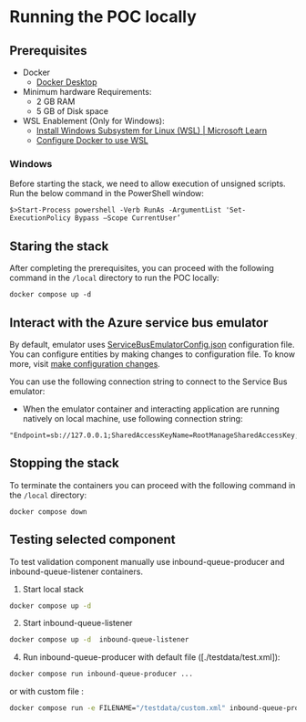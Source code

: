 # Running the POC locally

## Prerequisites

- Docker
    - [Docker Desktop](https://docs.docker.com/desktop/install/windows-install/#:~:text=Install%20Docker%20Desktop%20on%20Windows%201%20Download%20the,on%20your%20choice%20of%20backend.%20...%20More%20items)
- Minimum hardware Requirements:
    - 2 GB RAM
    - 5 GB of Disk space
- WSL Enablement (Only for Windows):
    - [Install Windows Subsystem for Linux (WSL) | Microsoft Learn](https://learn.microsoft.com/en-us/windows/wsl/install)
    - [Configure Docker to use WSL](https://docs.docker.com/desktop/wsl/#:~:text=Turn%20on%20Docker%20Desktop%20WSL%202%201%20Download,engine%20..%20...%206%20Select%20Apply%20%26%20Restart.)

    
### Windows

Before starting the stack, we need to allow execution of unsigned scripts. Run the below command in the PowerShell window:

`$>Start-Process powershell -Verb RunAs -ArgumentList 'Set-ExecutionPolicy Bypass –Scope CurrentUser’`

## Staring the stack
After completing the prerequisites, you can proceed with the following command in the `/local` directory to run the POC locally:

`docker compose up -d`

## Interact with the Azure service bus emulator

By default, emulator uses [ServiceBusEmulatorConfig.json](./ServiceBusEmulatorConfig.json) configuration file. You can configure entities by making changes to configuration file. To know more, visit [make configuration changes](https://learn.microsoft.com/en-us/azure/service-bus-messaging/overview-emulator#quota-configuration-changes).

You can use the following connection string to connect to the Service Bus emulator:

- When the emulator container and interacting application are running natively on local machine, use following connection string:
```
"Endpoint=sb://127.0.0.1;SharedAccessKeyName=RootManageSharedAccessKey;SharedAccessKey=SAS_KEY_VALUE;UseDevelopmentEmulator=true;"
```

## Stopping the stack
To terminate the containers you can proceed with the following command in the `/local` directory:

`docker compose down`

## Testing selected component

To test validation component manually use inbound-queue-producer and inbound-queue-listener containers.

1. Start local stack 
```sh
docker compose up -d
```
2. Start inbound-queue-listener
```sh
docker compose up -d  inbound-queue-listener
```
4. Run inbound-queue-producer with default file ([./testdata/test.xml]):
```sh
docker compose run inbound-queue-producer ...
``` 
or with custom file :
```sh
docker compose run -e FILENAME="/testdata/custom.xml" inbound-queue-producer
```